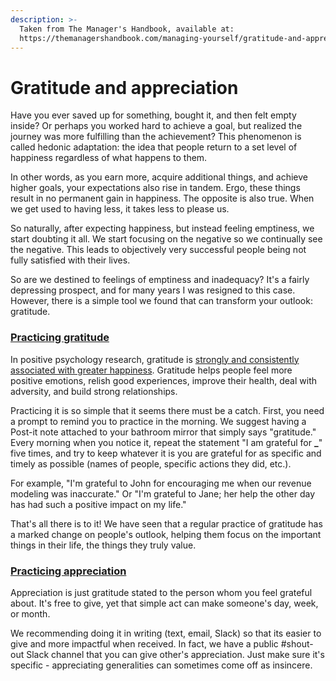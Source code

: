 ```yaml
---
description: >-
  Taken from The Manager's Handbook, available at:
  https://themanagershandbook.com/managing-yourself/gratitude-and-appreciation
---
```


# Gratitude and appreciation

Have you ever saved up for something, bought it, and then felt empty inside? Or perhaps you worked hard to achieve a goal, but realized the journey was more fulfilling than the achievement? This phenomenon is called hedonic adaptation: the idea that people return to a set level of happiness regardless of what happens to them.

In other words, as you earn more, acquire additional things, and achieve higher goals, your expectations also rise in tandem. Ergo, these things result in no permanent gain in happiness. The opposite is also true. When we get used to having less, it takes less to please us.

So naturally, after expecting happiness, but instead feeling emptiness, we start doubting it all. We start focusing on the negative so we continually see the negative. This leads to objectively very successful people being not fully satisfied with their lives.

So are we destined to feelings of emptiness and inadequacy? It's a fairly depressing prospect, and for many years I was resigned to this case. However, there is a simple tool we found that can transform your outlook: gratitude.

### [Practicing gratitude](https://themanagershandbook.com/working-as-a-team/measuring-performance#practicing-gratitude)

In positive psychology research, gratitude is [strongly and consistently associated with greater happiness](https://ggsc.berkeley.edu/images/uploads/GGSC-JTF\_White\_Paper-Gratitude-FINAL.pdf). Gratitude helps people feel more positive emotions, relish good experiences, improve their health, deal with adversity, and build strong relationships.

Practicing it is so simple that it seems there must be a catch. First, you need a prompt to remind you to practice in the morning. We suggest having a Post-it note attached to your bathroom mirror that simply says "gratitude." Every morning when you notice it, repeat the statement "I am grateful for **\_**" five times, and try to keep whatever it is you are grateful for as specific and timely as possible (names of people, specific actions they did, etc.).

For example, "I'm grateful to John for encouraging me when our revenue modeling was inaccurate." Or "I'm grateful to Jane; her help the other day has had such a positive impact on my life."

That's all there is to it! We have seen that a regular practice of gratitude has a marked change on people's outlook, helping them focus on the important things in their life, the things they truly value.

### [Practicing appreciation](https://themanagershandbook.com/working-as-a-team/measuring-performance#practicing-appreciation)

Appreciation is just gratitude stated to the person whom you feel grateful about. It's free to give, yet that simple act can make someone's day, week, or month.

We recommending doing it in writing (text, email, Slack) so that its easier to give and more impactful when received. In fact, we have a public #shout-out Slack channel that you can give other's appreciation. Just make sure it's specific - appreciating generalities can sometimes come off as insincere.
